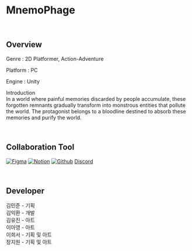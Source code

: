 <!-- 프로젝트 개요, 팀원 및 역할, 작업 과정 -->

<!-- 이름 -->
# MnemoPhage
<br>

## Overview
Genre : 2D Platformer, Action-Adventure
<br>

Platform : PC
<br>

Engine : Unity
<br>

Introduction  
In a world where painful memories discarded by people accumulate, these forgotten remnants gradually transform into monstrous entities that pollute the world. 
The protagonist belongs to a bloodline destined to absorb these memories and purify the world.

<br>

## Collaboration Tool
[![Figma](https://img.shields.io/badge/figma-333333.svg?&style=for-the-badge&logo=figma&logoColor=D9E6F2)](https://www.figma.com/files/team/1450051217210920038/project/313805825/Team-project?fuid=1267508671393151508)
[![Notion](https://img.shields.io/badge/notion-333333.svg?&style=for-the-badge&logo=figma&logoColor=D9E6F2)](https://www.notion.so/invite/ea71cabe61ca308f47965feb24b4e3fb42866ba7)
[![Github](https://img.shields.io/badge/github-333333.svg?&style=for-the-badge&logo=figma&logoColor=D9E6F2)](https://github.com/Kimighwan/MnemoPhage)
[Discord](https://img.shields.io/badge/discord-333333.svg?&style=for-the-badge&logo=figma&logoColor=D9E6F2)

<br>

## Developer
김민준 - 기획 <br>
김익환 - 개발 <br>
김유진 - 아트 <br>
이아영 - 아트 <br>
이희서 - 기획 및 아트 <br>
장지원 - 기획 및 아트 <br>
